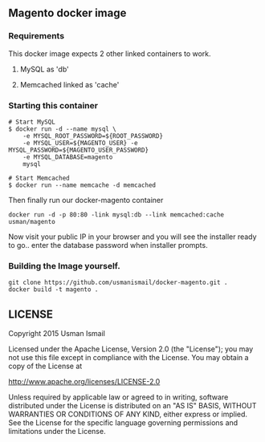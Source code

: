 ## Magento docker image 

### Requirements
This docker image expects 2 other linked containers to work.

1. MySQL as 'db'

2. Memcached linked as 'cache'

### Starting this container


```
# Start MySQL
$ docker run -d --name mysql \
    -e MYSQL_ROOT_PASSWORD=${ROOT_PASSWORD} 
    -e MYSQL_USER=${MAGENTO_USER} -e MYSQL_PASSWORD=${MAGENTO_USER_PASSWORD} 
    -e MYSQL_DATABASE=magento 
    mysql
```

```
# Start Memcached
$ docker run --name memcache -d memcached
```

Then finally run our docker-magento container

```
docker run -d -p 80:80 -link mysql:db --link memcached:cache usman/magento
```

Now visit your public IP in your browser and you will see the installer ready to go.. enter the database password when installer prompts.


### Building the Image yourself.

```
git clone https://github.com/usmanismail/docker-magento.git .
docker build -t magento .
```

## LICENSE

Copyright 2015 Usman Ismail

Licensed under the Apache License, Version 2.0 (the "License");
you may not use this file except in compliance with the License.
You may obtain a copy of the License at

  http://www.apache.org/licenses/LICENSE-2.0

Unless required by applicable law or agreed to in writing, software
distributed under the License is distributed on an "AS IS" BASIS,
WITHOUT WARRANTIES OR CONDITIONS OF ANY KIND, either express or implied.
See the License for the specific language governing permissions and
limitations under the License.    
